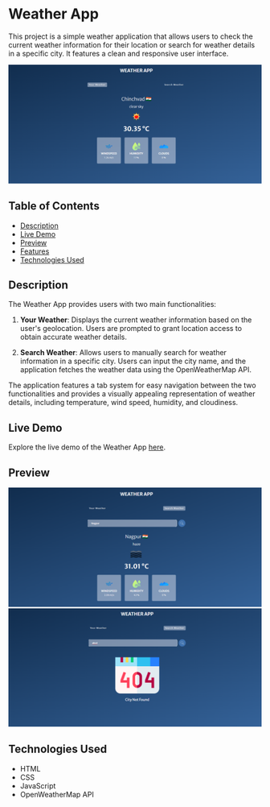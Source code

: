 # Weather App

This project is a simple weather application that allows users to check the current weather information for their location or search for weather details in a specific city. It features a clean and responsive user interface.

![Password Generator](./assets/Weather%20App.png)

## Table of Contents

- [Description](#description)
- [Live Demo](#live-demo)
- [Preview](#preview)
- [Features](#features)
- [Technologies Used](#technologies-used)

## Description

The Weather App provides users with two main functionalities: 

1. **Your Weather**: Displays the current weather information based on the user's geolocation. Users are prompted to grant location access to obtain accurate weather details.

2. **Search Weather**: Allows users to manually search for weather information in a specific city. Users can input the city name, and the application fetches the weather data using the OpenWeatherMap API.

The application features a tab system for easy navigation between the two functionalities and provides a visually appealing representation of weather details, including temperature, wind speed, humidity, and cloudiness.

## Live Demo

Explore the live demo of the Weather App  [here](https://vijayaadamane.github.io/WeatherApp/).

## Preview

![Weather App Preview](./assets/Search%20WeatherApp.png)
![Weather App Preview](./assets/Not%20Found%20Weather%20App.png)


## Technologies Used

- HTML
- CSS
- JavaScript
- OpenWeatherMap API
